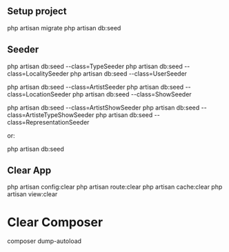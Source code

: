 ## Setup project
php artisan migrate
php artisan db:seed

## Seeder
php artisan db:seed --class=TypeSeeder
php artisan db:seed --class=LocalitySeeder
php artisan db:seed --class=UserSeeder

php artisan db:seed --class=ArtistSeeder
php artisan db:seed --class=LocationSeeder
php artisan db:seed --class=ShowSeeder

php artisan db:seed --class=ArtistShowSeeder
php artisan db:seed --class=ArtisteTypeShowSeeder
php artisan db:seed --class=RepresentationSeeder

or:

php artisan db:seed


## Clear App
php artisan config:clear
php artisan route:clear
php artisan cache:clear
php artisan view:clear

# Clear Composer
composer dump-autoload